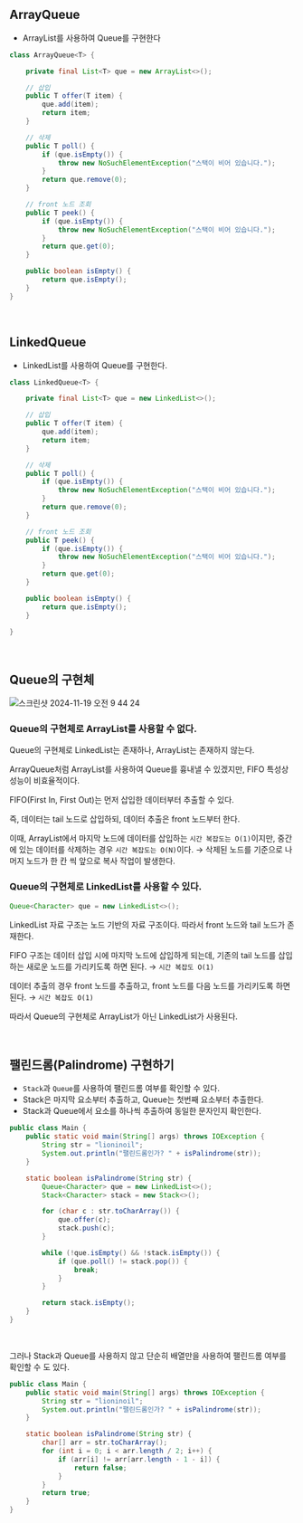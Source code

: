 ## ArrayQueue

- ArrayList를 사용하여 Queue를 구현한다

```java
class ArrayQueue<T> {

    private final List<T> que = new ArrayList<>();

    // 삽입
    public T offer(T item) {
        que.add(item);
        return item;
    }

    // 삭제
    public T poll() {
        if (que.isEmpty()) {
            throw new NoSuchElementException("스택이 비어 있습니다.");
        }
        return que.remove(0);
    }

    // front 노드 조회
    public T peek() {
        if (que.isEmpty()) {
            throw new NoSuchElementException("스택이 비어 있습니다.");
        }
        return que.get(0);
    }

    public boolean isEmpty() {
        return que.isEmpty();
    }
}
```
<br/>

## LinkedQueue

- LinkedList를 사용하여 Queue를 구현한다.

```java
class LinkedQueue<T> {

    private final List<T> que = new LinkedList<>();

    // 삽입
    public T offer(T item) {
        que.add(item);
        return item;
    }

    // 삭제
    public T poll() {
        if (que.isEmpty()) {
            throw new NoSuchElementException("스택이 비어 있습니다.");
        }
        return que.remove(0);
    }

    // front 노드 조회
    public T peek() {
        if (que.isEmpty()) {
            throw new NoSuchElementException("스택이 비어 있습니다.");
        }
        return que.get(0);
    }

    public boolean isEmpty() {
        return que.isEmpty();
    }

}
```
<br/>

## Queue의 구현체
![스크린샷 2024-11-19 오전 9 44 24](https://github.com/user-attachments/assets/d3b9e2f5-505c-4f9a-8dbe-82b6a08af3ea)

### Queue의 구현체로 ArrayList를 사용할 수 없다.

Queue의 구현체로 LinkedList는 존재하나, ArrayList는 존재하지 않는다.

ArrayQueue처럼 ArrayList를 사용하여 Queue를 흉내낼 수 있겠지만, FIFO 특성상 성능이 비효율적이다.

FIFO(First In, First Out)는 먼저 삽입한 데이터부터 추출할 수 있다. 

즉, 데이터는 tail 노드로 삽입하되, 데이터 추출은 front 노드부터 한다.

이때, ArrayList에서 마지막 노드에 데이터를 삽입하는 `시간 복잡도는 O(1)`이지만, 중간에 있는 데이터를 삭제하는 경우 `시간 복잡도는 O(N)`이다. → 삭제된 노드를 기준으로 나머지 노드가 한 칸 씩 앞으로 복사 작업이 발생한다.
<br/>

### Queue의 구현체로 LinkedList를 사용할 수 있다.

```java
Queue<Character> que = new LinkedList<>();
```

LinkedList 자료 구조는 노드 기반의 자료 구조이다. 따라서 front 노드와 tail 노드가 존재한다.

FIFO 구조는 데이터 삽입 시에 마지막 노드에 삽입하게 되는데, 기존의 tail 노드를 삽입하는 새로운 노드를 가리키도록 하면 된다. → `시간 복잡도 O(1)`

데이터 추출의 경우 front 노드를 추출하고, front 노드를 다음 노드를 가리키도록 하면 된다. → `시간 복잡도 O(1)`

따라서 Queue의 구현체로 ArrayList가 아닌 LinkedList가 사용된다.

<br/>

## 팰린드롬(Palindrome) 구현하기

- `Stack`과 `Queue`를 사용하여 팰린드롬 여부를 확인할 수 있다.
- Stack은 마지막 요소부터 추출하고, Queue는 첫번째 요소부터 추출한다.
- Stack과 Queue에서 요소를 하나씩 추출하여 동일한 문자인지 확인한다.

```java
public class Main {
    public static void main(String[] args) throws IOException {
        String str = "lioninoil";
        System.out.println("팰린드롬인가? " + isPalindrome(str));
    }

    static boolean isPalindrome(String str) {
        Queue<Character> que = new LinkedList<>();
        Stack<Character> stack = new Stack<>();

        for (char c : str.toCharArray()) {
            que.offer(c);
            stack.push(c);
        }

        while (!que.isEmpty() && !stack.isEmpty()) {
            if (que.poll() != stack.pop()) {
                break;
            }
        }

        return stack.isEmpty();
    }
}
```
<br/>

그러나 Stack과 Queue를 사용하지 않고 단순히 배열만을 사용하여 팰린드롬 여부를 확인할 수 도 있다.

```java
public class Main {
    public static void main(String[] args) throws IOException {
        String str = "lioninoil";
        System.out.println("팰린드롬인가? " + isPalindrome(str));
    }

    static boolean isPalindrome(String str) {
        char[] arr = str.toCharArray();
        for (int i = 0; i < arr.length / 2; i++) {
            if (arr[i] != arr[arr.length - 1 - i]) {
                return false;
            }
        }
        return true;
    }
}
```
